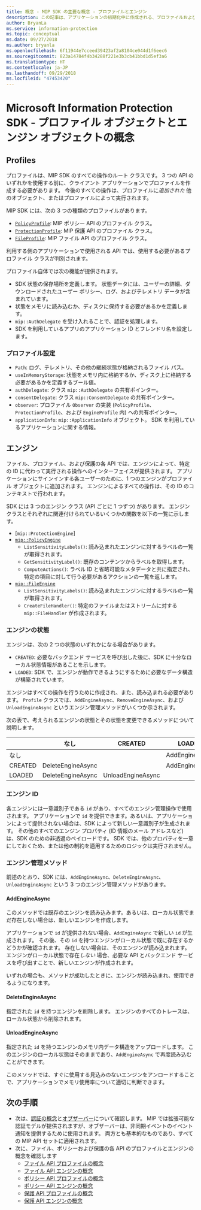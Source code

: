 ```yaml
---
title: 概念 - MIP SDK の主要な概念 - プロファイルとエンジン
description: この記事は、アプリケーションの初期化中に作成される、プロファイルおよびエンジンという主要な SDK の概念を理解するのに役立ちます。
author: BryanLa
ms.service: information-protection
ms.topic: conceptual
ms.date: 09/27/2018
ms.author: bryanla
ms.openlocfilehash: 6f11944e7cceed39423af2a8104ce044d1f6eec6
ms.sourcegitcommit: 823a14784f4b34288f221e3b3cb41bbd1d5ef3a6
ms.translationtype: HT
ms.contentlocale: ja-JP
ms.lasthandoff: 09/29/2018
ms.locfileid: "47453420"
---
```

# <a name="microsoft-information-protection-sdk---profile-and-engine-object-concepts"></a>Microsoft Information Protection SDK - プロファイル オブジェクトとエンジン オブジェクトの概念

## <a name="profiles"></a>Profiles

プロファイルは、MIP SDK のすべての操作のルート クラスです。 3 つの API のいずれかを使用する前に、クライアント アプリケーションでプロファイルを作成する必要があります。 今後のすべての操作は、プロファイルに*追加された* 他のオブジェクト、またはプロファイルによって実行されます。

MIP SDK には、次の 3 つの種類のプロファイルがあります。

- [`PolicyProfile`](reference/class_mip_policyprofile.md): MIP ポリシー API のプロファイル クラス。
- [`ProtectionProfile`](reference/class_mip_protectionprofile.md): MIP 保護 API のプロファイル クラス。
- [`FileProfile`](reference/class_mip_fileprofile.md): MIP ファイル API のプロファイル クラス。

利用する側のアプリケーションで使用される API では、使用する必要があるプロファイル クラスが判別されます。

プロファイル自体では次の機能が提供されます。

- SDK 状態の保存場所を定義します。 状態データには、ユーザーの詳細、ダウンロードされたユーザー ポリシー、ログ、およびテレメトリ データが含まれています。
- 状態をメモリに読み込むか、ディスクに保持する必要があるかを定義します。
- `mip::AuthDelegate` を受け入れることで、認証を処理します。
- SDK を利用しているアプリのアプリケーション ID とフレンドリ名を設定します。

### <a name="profile-settings"></a>プロファイル設定

- `Path`: ログ、テレメトリ、その他の継続状態が格納されるファイル パス。
- `useInMemoryStorage`: 状態をメモリ内に格納するか、ディスク上に格納する必要があるかを定義するブール値。
- `authDelegate`: クラス `mip::AuthDelegate` の共有ポインター。 
- `consentDelegate`: クラス `mip::ConsentDelegate` の共有ポインター。 
- `observer`: プロファイル `Observer` の実装 (`PolicyProfile`、`ProtectionProfile`、および `EngineProfile` 内) への共有ポインター。
- `applicationInfo`: `mip::ApplicationInfo` オブジェクト。 SDK を利用しているアプリケーションに関する情報。

## <a name="engines"></a>エンジン

ファイル、プロファイル、および保護の各 API では、エンジンによって、特定の ID に代わって実行される操作へのインターフェイスが提供されます。 アプリケーションにサインインする各ユーザーのために、1 つのエンジンがプロファイル オブジェクトに追加されます。 エンジンによるすべての操作は、その ID のコンテキストで行われます。

SDK には 3 つのエンジン クラス (API ごとに 1 つずつ) があります。 エンジン クラスとそれぞれに関連付けられているいくつかの関数を以下の一覧に示します。

- [`mip::ProtectionEngine`]
- [`mip::PolicyEngine`](reference/class_mip_policyengine.md)
  - `ListSensitivityLabels()`: 読み込まれたエンジンに対するラベルの一覧が取得されます。
  - `GetSensitivityLabel()`: 既存のコンテンツからラベルを取得します。
  - `ComputeActions()`: ラベル ID と省略可能なメタデータと共に指定され、特定の項目に対して行う必要があるアクションの一覧を返します。
- [`mip::FileEngine`](reference/class_mip_fileengine.md)
  - `ListSensitivityLabels()`: 読み込まれたエンジンに対するラベルの一覧が取得されます。
  - `CreateFileHandler()`: 特定のファイルまたはストリームに対する `mip::FileHandler` が作成されます。

### <a name="engine-states"></a>エンジンの状態

エンジンは、次の 2 つの状態のいずれかになる場合があります。

- `CREATED`: 必要なバックエンド サービスを呼び出した後に、SDK に十分なローカル状態情報があることを示します。
- `LOADED`: SDK で、エンジンが動作できるようにするために必要なデータ構造が構築されています。

エンジンはすべての操作を行うために作成され、また、読み込まれる必要があります。 `Profile` クラスでは、`AddEngineAsync`、`RemoveEngineAsync`、および `UnloadEngineAsync` というエンジン管理メソッドがいくつか示されます。

次の表で、考えられるエンジンの状態とその状態を変更できるメソッドについて説明します。

|         | なし              | CREATED           | LOADED         |
|---------|-------------------|-------------------|----------------|
| なし    |                   |                   | AddEngineAsync |
| CREATED | DeleteEngineAsync |                   | AddEngineAsync |
| LOADED  | DeleteEngineAsync | UnloadEngineAsync |                |

### <a name="engine-id"></a>エンジン ID

各エンジンには一意識別子である `id` があり、すべてのエンジン管理操作で使用されます。 アプリケーションで `id` を提供できます。あるいは、アプリケーションによって提供されない場合は、SDK によって新しい一意識別子が生成されます。 その他のすべてのエンジン プロパティ (ID 情報のメール アドレスなど) は、SDK のための非透過のペイロードです。 SDK では、他のプロパティを一意にしておくため、または他の制約を適用するためのロジックは実行されません。

### <a name="engine-management-methods"></a>エンジン管理メソッド

前述のとおり、SDK には、`AddEngineAsync`、`DeleteEngineAsync`、`UnloadEngineAsync` という 3 つのエンジン管理メソッドがあります。

#### <a name="addengineasync"></a>AddEngineAsync

このメソッドでは既存のエンジンを読み込みます。あるいは、ローカル状態でまだ存在しない場合は、新しいエンジンを作成します。

アプリケーションで `id` が提供されない場合、`AddEngineAsync` で新しい `id` が生成されます。 その後、その `id` を持つエンジンがローカル状態で既に存在するかどうかが確認されます。 存在しない場合は、そのエンジンが読み込まれます。 エンジンがローカル状態で存在*しない* 場合、必要な API とバックエンド サービスを呼び出すことで、新しいエンジンが作成されます。

いずれの場合も、メソッドが成功したときに、エンジンが読み込まれ、使用できるようになります。

#### <a name="deleteengineasync"></a>DeleteEngineAsync

指定された `id` を持つエンジンを削除します。 エンジンのすべてのトレースは、ローカル状態から削除されます。

#### <a name="unloadengineasync"></a>UnloadEngineAsync

指定された `id` を持つエンジンのメモリ内データ構造をアップロードします。 このエンジンのローカル状態はそのままであり、`AddEngineAsync` で再度読み込むことができます。

このメソッドでは、すぐに使用する見込みのないエンジンをアンロードすることで、アプリケーションでメモリ使用率について適切に判断できます。

## <a name="next-steps"></a>次の手順

- 次は、[認証の概念](concept-authentication-cpp.md)と[オブザーバー](concept-async-observers.md)について確認します。 MIP では拡張可能な認証モデルが提供されますが、オブザーバーは、非同期イベントのイベント通知を提供するために使用されます。 両方とも基本的なものであり、すべての MIP API セットに適用されます。
- 次に、ファイル、ポリシーおよび保護の各 API のプロファイルとエンジンの概念を確認します
  - [ファイル API プロファイルの概念](concept-profile-engine-file-profile-cpp.md)
  - [ファイル API エンジンの概念](concept-profile-engine-file-engine-cpp.md)
  - [ポリシー API プロファイルの概念](concept-profile-engine-file-profile-cpp.md)
  - [ポリシー API エンジンの概念](concept-profile-engine-file-engine-cpp.md)
  - [保護 API プロファイルの概念](concept-profile-engine-file-profile-cpp.md)
  - [保護 API エンジンの概念](concept-profile-engine-file-engine-cpp.md)  
